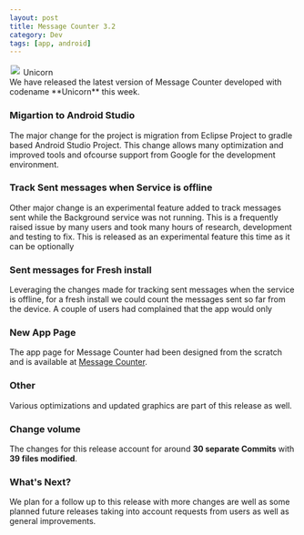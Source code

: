 ```yaml
---
layout: post
title: Message Counter 3.2
category: Dev
tags: [app, android]
---
```

<div class="custom-post-header teal">
  <div class="custom-post-title">
    <img src="https://assets-cdn.github.com/images/icons/emoji/unicode/1f984.png" style="padding:2px"/>
    <span>Unicorn</span>
  </div>
</div>
We have released the latest version of Message Counter developed with codename **Unicorn**  this week. 

### Migartion to Android Studio
The major change for the project is migration from Eclipse Project to gradle based Android Studio Project. 
This change allows many optimization and improved tools and ofcourse support from Google for the development environment. 

### Track Sent messages when Service is offline
Other major change is an experimental feature added to track messages sent while the Background service was not running. This is a frequently 
raised issue by many users and took many hours of research, development and testing to fix. This is released as an experimental feature 
this time as it can be optionally 

### Sent messages for Fresh install
Leveraging the changes made for tracking sent messages when the service is offline, for a fresh install we could count the messages 
sent so far from the device. A couple of users had complained that the app would only 

### New App Page
The app page for Message Counter had been designed from the scratch and is available at [Message Counter](http://midhunhk.github.io/message-counter/).

### Other
Various optimizations and updated graphics are part of this release as well.

### Change volume
The changes for this release account for around **30 separate Commits** with **39 files modified**.

### What's Next?
We plan for a follow up to this release with more changes are well as some planned future releases taking into account requests from users as well as general improvements.

